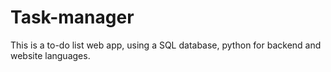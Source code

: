 # Task-manager
This is a to-do list web app, using a SQL database, python for backend and website languages.

